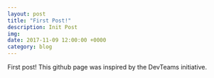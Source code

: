 ```yaml
---
layout: post
title: "First Post!"
description: Init Post
img:
date: 2017-11-09 12:00:00 +0000
category: blog
---
```

First post! This github page was inspired by the DevTeams initiative. 
